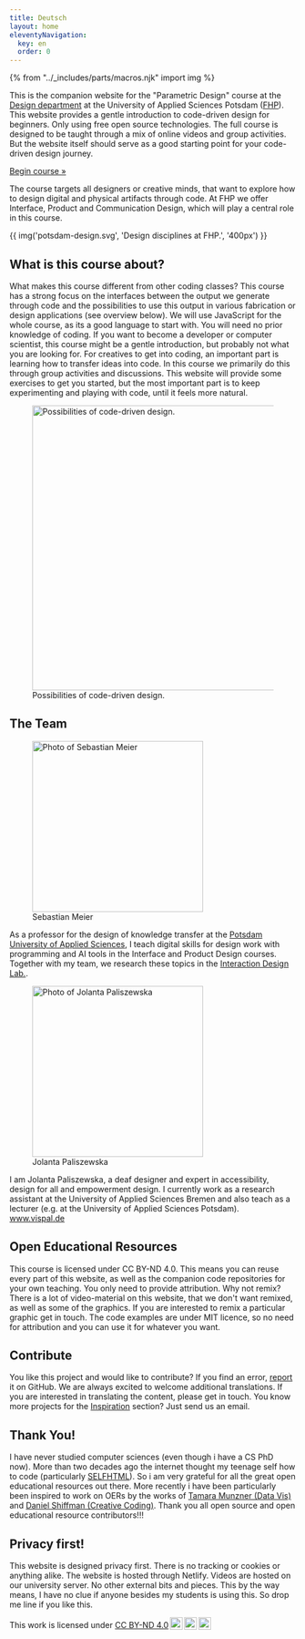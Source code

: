 ```yaml
---
title: Deutsch
layout: home
eleventyNavigation:
  key: en
  order: 0
---
```


{% from "../_includes/parts/macros.njk" import img %}

This is the companion website for the "Parametric Design" course at the [Design department](https://www.fh-potsdam.de/design/) at the University of Applied Sciences Potsdam ([FHP](https://www.fh-potsdam.de/)). This website provides a gentle introduction to code-driven design for beginners. Only using free open source technologies. The full course is designed to be taught through a mix of online videos and group activities. But the website 
itself should serve as a good starting point for your code-driven design journey.

<p class="start-button-container">
  <a href="/en/introduction" class="start-button"><span>Begin course &raquo;</span></a>
</p>

The course targets all designers or creative minds, that want to explore how to design digital and physical artifacts through code. At FHP we offer Interface, Product and Communication Design, which will play a central role in this course.

{{ img('potsdam-design.svg', 'Design disciplines at FHP.', '400px') }}

## What is this course about?

What makes this course different from other coding classes? This course has a strong focus on the interfaces between the output we generate through code and the possibilities to use this output in various fabrication or design applications (see overview below). We will use JavaScript for the whole course, as its a good language to start with. You will need no prior knowledge of coding. If you want to become a developer or computer scientist, this course might be a gentle introduction, but probably not what you are looking for. For creatives to get into coding, an important part is learning how to transfer ideas into code. In this course we primarily do this through group activities and discussions. This website will provide some exercises to get you started, but the most important part is to keep experimenting and playing with code, until it feels more natural.

<figure>
    <picture>
      <source srcset="/images/material/interfaces-dark.svg" media="(prefers-color-scheme: dark)">
      <img style="width:500px;" src="/images/material/interfaces.svg" alt="Possibilities of code-driven design." />
    </picture>
    <figcaption><span>Possibilities of code-driven design.</span></figcaption>
</figure>


## The Team

<div class="col-2">
  <div>
    <figure>
        <picture>
          <source srcset="/images/material/sebastian.jpg">
          <img style="width:300px;" src="/images/material/sebastian.jpg" alt="Photo of Sebastian Meier" srcset="/images/material/sebastian@2xjpg 2x" />
        </picture>
        <figcaption class="title-caption"><span>Sebastian Meier</span></figcaption>
    </figure>
    <p>As a professor for the design of knowledge transfer at the <a href="https://www.fh-potsdam.de/hochschule-netzwerk/personen/sebastian-meier">Potsdam University of Applied Sciences</a>, I teach digital skills for design work with programming and AI tools in the Interface and Product Design courses. Together with my team, we research these topics in the <a href="https://idl.fh-potsdam.de">Interaction Design Lab.</a>.</p>
  </div>
  <div>
    <figure>
        <picture>
          <source srcset="/images/material/jolanta.jpg">
          <img style="width:300px;" src="/images/material/jolanta.jpg" alt="Photo of Jolanta Paliszewska" srcset="/images/material/jolanta@2xjpg 2x" />
        </picture>
        <figcaption class="title-caption"><span>Jolanta Paliszewska</span></figcaption>
    </figure>
    <p>I am Jolanta Paliszewska, a deaf designer and expert in accessibility, design for all and empowerment design. I currently work as a research assistant at the University of Applied Sciences Bremen and also teach as a lecturer (e.g. at the University of Applied Sciences Potsdam).<br /><a href="http://www.vispal.de">www.vispal.de</a></p>
  </div>
</div>


## Open Educational Resources

This course is licensed under CC BY-ND 4.0. This means you can reuse every part of this website, as well as the companion code repositories for your own teaching. You only need to provide attribution. Why not remix? There is a lot of video-material on this website, that we don't want remixed, as well as some of the graphics. If you are interested to remix a particular graphic get in touch. The code examples are under MIT licence, so no need for attribution and you can use it for whatever you want.

## Contribute

You like this project and would like to contribute? If you find an error, [report](https://github.com/FH-Potsdam/teaching-parametric-design/issues) it on GitHub. We are always excited to welcome additional translations. If you are interested in translating the content, please get in touch. You know more projects for the [Inspiration](inspiration.md) section? Just send us an email.

## Thank You!

I have never studied computer sciences (even though i have a CS PhD now). More than two decades ago the internet thought my teenage self how to code (particularly [SELFHTML](https://wiki.selfhtml.org)). So i am very grateful for all the great open educational resources out there. More recently i have been particularly been inspired to work on OERs by the works of [Tamara Munzner (Data Vis)](https://www.cs.ubc.ca/~tmm/) and [Daniel Shiffman (Creative Coding)](https://shiffman.net/). Thank you all open source and open educational resource contributors!!!

## Privacy first!

This website is designed privacy first. There is no tracking or cookies or anything alike. The website is hosted through Netlify. Videos are hosted on our university server. No other external bits and pieces. This by the way means, I have no clue if anyone besides my students is using this. So drop me line if you like this.


<p xmlns:cc="http://creativecommons.org/ns#" >This work is licensed under <a href="http://creativecommons.org/licenses/by-nd/4.0/?ref=chooser-v1" target="_blank" rel="license noopener noreferrer" style="display:inline-block;">CC BY-ND 4.0<img alt="CC" style="height:22px!important;margin-left:3px;vertical-align:text-bottom;" src="https://mirrors.creativecommons.org/presskit/icons/cc.svg?ref=chooser-v1"><img alt="BY" style="height:22px!important;margin-left:3px;vertical-align:text-bottom;" src="https://mirrors.creativecommons.org/presskit/icons/by.svg?ref=chooser-v1"><img style="height:22px!important;margin-left:3px;vertical-align:text-bottom;" alt="ND" src="https://mirrors.creativecommons.org/presskit/icons/nd.svg?ref=chooser-v1"></a></p>
